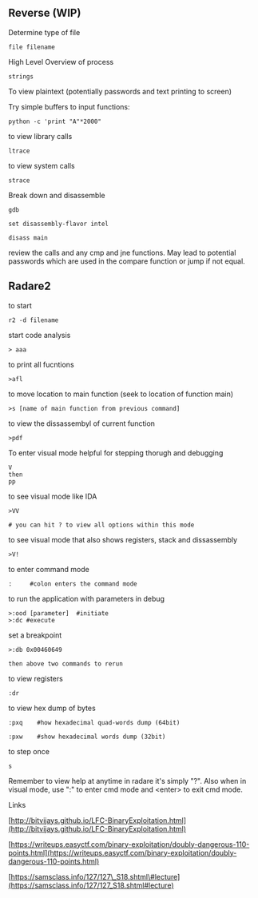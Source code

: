 ## Reverse \(WIP\)

Determine type of file

```
file filename
```

High Level Overview of process

```
strings
```

To view plaintext \(potentially passwords and text printing to screen\)

Try simple buffers to input functions:

```
python -c 'print "A"*2000"
```

to view library calls

```
ltrace
```

to view system calls

```
strace
```

Break down and disassemble

```
gdb

set disassembly-flavor intel

disass main
```

review the calls and any cmp and jne functions. May lead to potential passwords which are used in the compare function or jump if not equal.

## **Radare2**

to start

```
r2 -d filename
```

start code analysis

```
> aaa
```

to print all fucntions

```
>afl
```

to move location to main function \(seek to location of function main\)

```
>s [name of main function from previous command]
```

to view the dissassembyl of current function

```
>pdf
```

To enter visual mode helpful for stepping thorugh and debugging

```
V
then 
pp
```

to see visual mode like IDA

```
>VV

# you can hit ? to view all options within this mode
```

to see visual mode that also shows registers, stack and dissassembly

```
>V!
```

to enter command mode

```
:     #colon enters the command mode
```

to run the application with parameters in debug

```
>:ood [parameter]  #initiate
>:dc #execute
```

set a breakpoint

```
>:db 0x00460649

then above two commands to rerun
```

to view registers

```
:dr
```

to view hex dump of bytes

```
:pxq    #how hexadecimal quad-words dump (64bit)

:pxw    #show hexadecimal words dump (32bit)
```

to step once

```
s
```

Remember to view help at anytime in radare it's simply "?". Also when in visual mode, use ":" to enter cmd mode and &lt;enter&gt; to exit cmd mode.

Links

[http://bitvijays.github.io/LFC-BinaryExploitation.html](http://bitvijays.github.io/LFC-BinaryExploitation.html)

[https://writeups.easyctf.com/binary-exploitation/doubly-dangerous-110-points.html](https://writeups.easyctf.com/binary-exploitation/doubly-dangerous-110-points.html)

[https://samsclass.info/127/127\_S18.shtml\#lecture](https://samsclass.info/127/127_S18.shtml#lecture)

